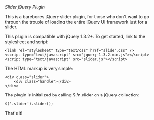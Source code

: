 _Slider jQuery Plugin_

This is a barebones jQuery slider plugin, for those who don't want to go through the trouble of loading the entire jQuery UI framework just for a slider.

This plugin is compatible with jQuery 1.3.2+. To get started, link to the stylesheet and script:

    <link rel="stylesheet" type="text/css" href="slider.css" />
    <script type="text/javascript" src="jquery-1.3.2.min.js"></script>
    <script type="text/javascript" src="slider.js"></script>

The HTML markup is very simple:

    <div class="slider">
        <div class="handle"></div>
    </div>

The plugin is initialized by calling $.fn.slider on a jQuery collection:

    $('.slider').slider();

That's it!